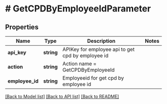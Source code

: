 # # GetCPDByEmployeeIdParameter

## Properties

Name | Type | Description | Notes
------------ | ------------- | ------------- | -------------
**api_key** | **string** | APIKey for employee api to get cpd by employee id |
**action** | **string** | Action name &#x3D; GetCPDByEmployeeId |
**employee_id** | **string** | Employeeid for get cpd by employee id |

[[Back to Model list]](../../README.md#models) [[Back to API list]](../../README.md#endpoints) [[Back to README]](../../README.md)
